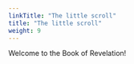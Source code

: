 ```yaml
---
linkTitle: "The little scroll"
title: "The little scroll"
weight: 9
---
```


Welcome to the Book of Revelation!

<!--more-->
